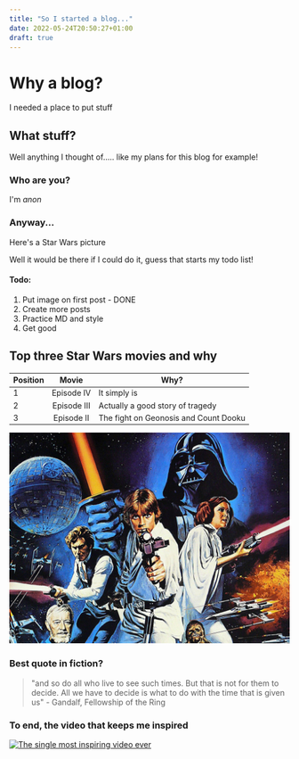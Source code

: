 ```yaml
---
title: "So I started a blog..."
date: 2022-05-24T20:50:27+01:00
draft: true
---
```


# Why a blog?
I needed a place to put stuff


## What stuff?
Well anything I thought of..... like my plans for this blog for example!


### Who are you?

I'm *anon*


### Anyway...
Here's a Star Wars picture

Well it would be there if I could do it, guess that starts my todo list!

#### Todo:
1. Put image on first post - DONE
2. Create more posts
3. Practice MD and style
4. Get good



## Top three Star Wars movies and why

| Position | Movie | Why? |
| --------- | :---------: | -----------------|
| 1 | Episode IV | It simply is |
| 2 | Episode III | Actually a good story of tragedy | 
| 3 | Episode II | The fight on Geonosis and Count Dooku |

![1977 Star Wars movie poster](https://github.com/tomisee/tom-blog/blob/master/public/images/StarWarsPoster1977.jpg?raw=true)


### Best quote in fiction?

> "and so do all who live to see such times. But that is not for them to decide. All we have to decide is what to do with the time that is given us" - Gandalf, Fellowship of the Ring


### To end, the video that keeps me inspired
[![The single most inspiring video ever]()](https://www.youtube.com/watch?v=oYmqJl4MoNI)
